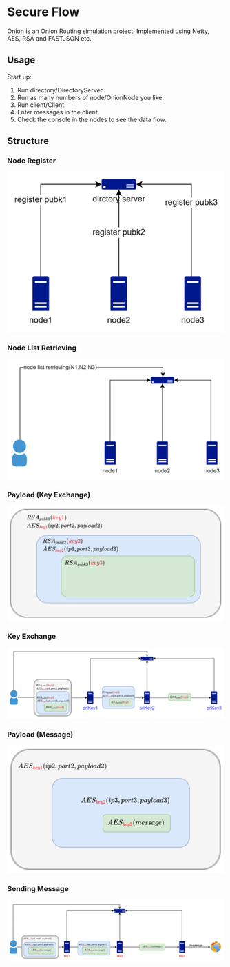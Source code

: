 Secure Flow
=================


Onion is an Onion Routing simulation project. Implemented using Netty, AES, RSA and FASTJSON etc.

Usage
----------
Start up:  
1. Run directory/DirectoryServer.
2. Run as many numbers of node/OnionNode you like.
3. Run client/Client.
4. Enter messages in the client.
5. Check the console in the nodes to see the data flow. 

Structure
----------
### Node Register
![Secure Flow](https://raw.githubusercontent.com/IloveCCCP/Onion/main/img/img.png)
### Node List Retrieving

![Secure Flow](https://raw.githubusercontent.com/IloveCCCP/Onion/main/img/img_1.png)
### Payload (Key Exchange)
![Secure Flow](https://raw.githubusercontent.com/IloveCCCP/Onion/main/img/img_2.png)

### Key Exchange
![Secure Flow](https://raw.githubusercontent.com/IloveCCCP/Onion/main/img/img_3.png)

### Payload (Message)
![Secure Flow](https://raw.githubusercontent.com/IloveCCCP/Onion/main/img/img_4.png)
### Sending Message
![Secure Flow](https://raw.githubusercontent.com/IloveCCCP/Onion/main/img/img_5.png)